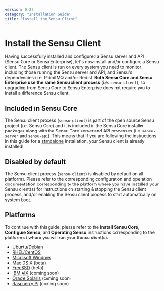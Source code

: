 ```yaml
---
version: 0.22
category: "Installation Guide"
title: "Install the Sensu Client"
---
```


# Install the Sensu Client

Having successfully installed and configured a Sensu server and API (Sensu Core
or Sensu Enterprise), let's now install and/or configure a Sensu client. The
Sensu client is run on every system you need to monitor, including those running
the Sensu server and API, and Sensu's dependencies (i.e. RabbitMQ and/or
Redis). **Both Sensu Core and Sensu Enterprise use the same Sensu client
process** (i.e. `sensu-client`), so upgrading from Sensu Core to Sensu
Enterprise does not require you to install a difference Sensu client.

## Included in Sensu Core

The Sensu client process (`sensu-client`) is part of the open source Sensu
project (i.e. Sensu Core) and it is included in the Sensu Core installer
packages along with the Sensu Core server and API processes (i.e. `sensu-server`
and `sensu-api`). This means that if you are following the instructions in this
guide for a [standalone][standalone] installation, your Sensu client is already
installed!

## Disabled by default

The Sensu client process (`sensu-client`) is disabled by default on all
platforms. Please refer to the corresponding configuration and operation
documentation corresponding to the platform where you have installed your Sensu
client(s) for instructions on starting & stopping the Sensu client process,
and/or enabling the Sensu client process to start automatically on system boot.

## Platforms

To continue with this guide, please refer to the **Install Sensu Core**,
**Configure Sensu**, and **Operating Sensu** instructions corresponding to the
platform(s) where you will run your Sensu client(s).

- [Ubuntu/Debian](sensu-on-ubuntu-debian#install-sensu-core)
- [RHEL/CentOS](sensu-on-rhel-centos#install-sensu-core)
- [Microsoft Windows](sensu-on-microsoft-windows#install-sensu-core)
- [Mac OS X](sensu-on-mac-os-x#install-sensu-core) (beta)
- [FreeBSD](sensu-on-freebsd#install-sensu-core) (beta)
- [IBM AIX](sensu-on-ibm-aix#install-sensu-core) (coming soon)
- [Oracle Solaris](sensu-on-oracle-solaris#install-sensu-core) (coming soon)
- [Raspberry Pi](sensu-on-raspberry-pi#install-sensu-core) (coming soon)


[standalone]:       installation-strategies#standalone
